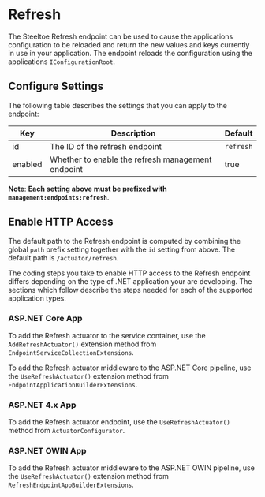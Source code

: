# Refresh

The Steeltoe Refresh endpoint can be used to cause the applications configuration to be reloaded and return the new values and keys currently in use in your application. The endpoint reloads the configuration using the applications `IConfigurationRoot`.

## Configure Settings

The following table describes the settings that you can apply to the endpoint:

|Key|Description|Default|
|---|---|---|
|id|The ID of the refresh endpoint|`refresh`|
|enabled|Whether to enable the refresh management endpoint|true|

**Note**: **Each setting above must be prefixed with `management:endpoints:refresh`**.

## Enable HTTP Access

The default path to the Refresh endpoint is computed by combining the global `path` prefix setting together with the `id` setting from above. The default path is  `/actuator/refresh`.

The coding steps you take to enable HTTP access to the Refresh endpoint differs depending on the type of .NET application your are developing.  The sections which follow describe the steps needed for each of the supported application types.

### ASP.NET Core App

To add the Refresh actuator to the service container, use the `AddRefreshActuator()` extension method from `EndpointServiceCollectionExtensions`.

To add the Refresh actuator middleware to the ASP.NET Core pipeline, use the `UseRefreshActuator()` extension method from `EndpointApplicationBuilderExtensions`.

### ASP.NET 4.x App

To add the Refresh actuator endpoint, use the `UseRefreshActuator()` method from `ActuatorConfigurator`.

### ASP.NET OWIN App

To add the Refresh actuator middleware to the ASP.NET OWIN pipeline, use the `UseRefreshActuator()` extension method from `RefreshEndpointAppBuilderExtensions`.

